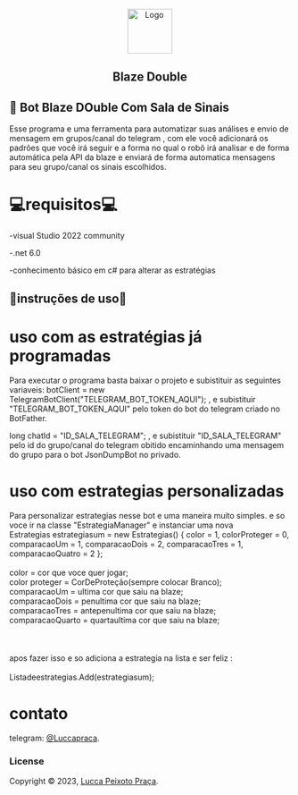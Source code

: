 <div id="top"></div>


<br />
<div align="center">
  <a style="text-decoration: none;" href="https://blaze.com/r/KOGDR9">
    <img src="https://imgur.com/tnBL4BP.png" alt="Logo" width="auto" height="80">
  </a>

  <h2 align="center">Blaze Double</h2>
</div>

## 🤖 Bot Blaze DOuble Com Sala de Sinais

Esse programa e uma ferramenta para automatizar suas análises e envio de mensagem em grupos/canal do telegram , com ele você adicionará os padrões que você irá seguir e a forma no qual o robô irá analisar e de forma automática pela API da blaze e enviará de forma automatica mensagens para seu grupo/canal os sinais escolhidos.

# 💻requisitos💻 #
-visual Studio 2022 community

-.net 6.0

-conhecimento básico em c# para alterar as estratégias

## 🚀instruções de uso🚀 ##
 # uso com as estratégias já programadas #
Para executar o programa basta baixar o projeto e subistituir as seguintes variaveis: 
botClient = new TelegramBotClient("TELEGRAM_BOT_TOKEN_AQUI"); , e subistituir "TELEGRAM_BOT_TOKEN_AQUI" pelo token do bot do telegram criado no BotFather.



long chatId = "ID_SALA_TELEGRAM"; , e subistituir "ID_SALA_TELEGRAM" pelo id do grupo/canal do telegram obitido encaminhando uma mensagem do grupo para o bot JsonDumpBot no privado.

 # uso com estrategias personalizadas #
Para personalizar estrategias nesse bot e uma maneira muito simples. e so voce ir na classe "EstrategiaManager" e instanciar uma nova <br />
Estrategias estrategiasum = new Estrategias() { color = 1, colorProteger = 0, comparacaoUm = 1, comparacaoDois = 2, comparacaoTres = 1, comparacaoQuatro = 2 };<br />
<br />
color = cor que voce quer jogar;<br />
color proteger = CorDeProteção(sempre colocar Branco);<br />
comparacaoUm = ultima cor que saiu na blaze;<br />
comparacaoDois = penultima cor que saiu na blaze;<br />
comparacaoTres = antepenultima cor que saiu na blaze;<br />
comparacaoQuarto = quartaultima cor que saiu na blaze;<br />
<br />
<br />
<br />
apos fazer isso e so adiciona a estrategia na lista e ser feliz : <br />
<br />
Listadeestrategias.Add(estrategiasum);<br />




# contato # 

telegram: [@Luccapraca](https://web.telegram.org/k/#@Luccapraca).

  

  
  
  ### License

Copyright © 2023, [Lucca Peixoto Praça](https://github.com/LuccaPraca).
